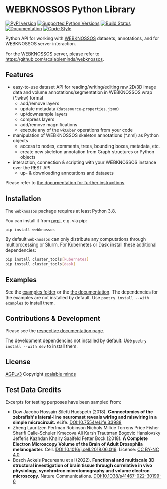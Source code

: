 # WEBKNOSSOS Python Library
[![PyPI version](https://img.shields.io/pypi/v/webknossos)](https://pypi.python.org/pypi/webknossos)
[![Supported Python Versions](https://img.shields.io/pypi/pyversions/webknossos.svg)](https://pypi.python.org/pypi/webknossos)
[![Build Status](https://img.shields.io/github/actions/workflow/status/scalableminds/webknossos-libs/.github/workflows/ci.yml?branch=master)](https://github.com/scalableminds/webknossos-libs/actions?query=workflow%3A%22CI%22)
[![Documentation](https://img.shields.io/badge/docs-passing-brightgreen.svg)](https://docs.webknossos.org/webknossos-py)
[![Code Style](https://img.shields.io/endpoint?url=https://raw.githubusercontent.com/astral-sh/ruff/main/assets/badge/v2.json)](https://docs.astral.sh/ruff/)

Python API for working with [WEBKNOSSOS](https://webknossos.org) datasets, annotations, and for WEBKNOSSOS server interaction.

For the WEBKNOSSOS server, please refer to https://github.com/scalableminds/webknossos.

## Features

- easy-to-use dataset API for reading/writing/editing raw 2D/3D image data and volume annotations/segmentation in WEBKNOSSOS wrap (*.wkw) format
    - add/remove layers
    - update metadata (`datasource-properties.json`) 
    - up/downsample layers
    - compress layers 
    - add/remove magnifications
    - execute any of the `wkCuber` operations from your code
- manipulation of WEBKNOSSOS skeleton annotations (*.nml) as Python objects
    - access to nodes, comments, trees, bounding boxes, metadata, etc.
    - create new skeleton annotation from Graph structures or Python objects
- interaction, connection & scripting with your WEBKNOSSOS instance over the REST API
    - up- & downloading annotations and datasets

Please refer to [the documentation for further instructions](https://docs.webknossos.org/webknossos-py).

## Installation
The `webknossos` package requires at least Python 3.8.

You can install it from [pypi](https://pypi.org/project/webknossos/), e.g. via pip:

```bash
pip install webknossos
```

By default `webknossos` can only distribute any computations through multiprocessing or Slurm. For Kubernetes or Dask install these additional dependencies:

```bash
pip install cluster_tools[kubernetes]
pip install cluster_tools[dask]
```

## Examples
See the [examples folder](examples) or the [the documentation](https://docs.webknossos.org/webknossos-py).
The dependencies for the examples are not installed by default. Use `poetry install --with examples` to install them.

## Contributions & Development
Please see the [respective documentation page](https://docs.webknossos.org/webknossos-py/development.html).

The development dependencies not installed by default. Use `poetry install --with dev` to install them.

## License
[AGPLv3](https://www.gnu.org/licenses/agpl-3.0.html)
Copyright [scalable minds](https://scalableminds.com)

## Test Data Credits
Excerpts for testing purposes have been sampled from:

* Dow Jacobo Hossain Siletti Hudspeth (2018). **Connectomics of the zebrafish's lateral-line neuromast reveals wiring and miswiring in a simple microcircuit.** eLife. [DOI:10.7554/eLife.33988](https://elifesciences.org/articles/33988)
* Zheng Lauritzen Perlman Robinson Nichols Milkie Torrens Price Fisher Sharifi Calle-Schuler Kmecova Ali Karsh Trautman Bogovic Hanslovsky Jefferis Kazhdan Khairy Saalfeld Fetter Bock (2018). **A Complete Electron Microscopy Volume of the Brain of Adult Drosophila melanogaster.** Cell. [DOI:10.1016/j.cell.2018.06.019](https://www.cell.com/cell/fulltext/S0092-8674(18)30787-6). License: [CC BY-NC 4.0](https://creativecommons.org/licenses/by-nc/4.0/)
* Bosch Ackels Pacureanu et al (2022). **Functional and multiscale 3D structural investigation of brain tissue through correlative in vivo physiology, synchrotron microtomography and volume electron microscopy.** Nature Communications. [DOI:10.1038/s41467-022-30199-6](https://www.nature.com/articles/s41467-022-30199-6)
